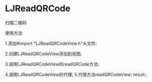 # LJReadQRCode
扫描二维码

使用方法

1.添加#import "LJReadQRCodeView.h"头文件;

2.创建LJReadQRCodeView添加到视图;

3.调用LJReadQRCodeView的readQRCode方法;

4.调用LJReadQRCodeView的代理;
5.代理方法readQRCodeView: result:;
